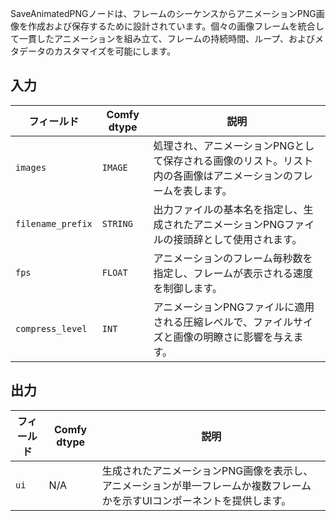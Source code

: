
SaveAnimatedPNGノードは、フレームのシーケンスからアニメーションPNG画像を作成および保存するために設計されています。個々の画像フレームを統合して一貫したアニメーションを組み立て、フレームの持続時間、ループ、およびメタデータのカスタマイズを可能にします。

## 入力

| フィールド          | Comfy dtype | 説明                                                                                 |
|-------------------|-------------|-------------------------------------------------------------------------------------|
| `images`          | `IMAGE`     | 処理され、アニメーションPNGとして保存される画像のリスト。リスト内の各画像はアニメーションのフレームを表します。 |
| `filename_prefix` | `STRING`    | 出力ファイルの基本名を指定し、生成されたアニメーションPNGファイルの接頭辞として使用されます。 |
| `fps`             | `FLOAT`     | アニメーションのフレーム毎秒数を指定し、フレームが表示される速度を制御します。 |
| `compress_level`  | `INT`       | アニメーションPNGファイルに適用される圧縮レベルで、ファイルサイズと画像の明瞭さに影響を与えます。 |

## 出力

| フィールド | Comfy dtype | 説明                                                                       |
|-------|-------------|-----------------------------------------------------------------------------------|
| `ui`  | N/A         | 生成されたアニメーションPNG画像を表示し、アニメーションが単一フレームか複数フレームかを示すUIコンポーネントを提供します。 |
